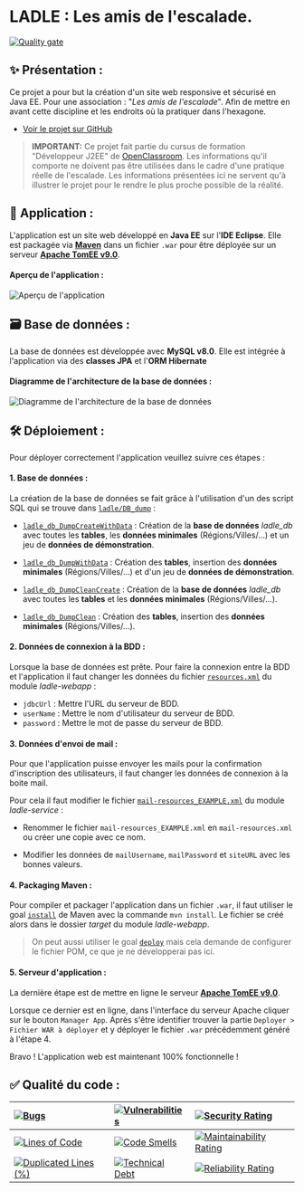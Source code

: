 # LADLE : Les amis de l'escalade.

[![Quality gate](https://sonarcloud.io/api/project_badges/quality_gate?project=Coyote-31_ladle)](https://sonarcloud.io/dashboard?id=Coyote-31_ladle)

## ✨ Présentation :

Ce projet a pour but la création d'un site web responsive et sécurisé en Java EE.
Pour une association : "*Les amis de l'escalade*".
Afin de mettre en avant cette discipline et les endroits où la pratiquer dans l'hexagone.

- [Voir le projet sur GitHub](https://github.com/Coyote-31/ladle)

> **IMPORTANT:**
> Ce projet fait partie du cursus de formation "Développeur J2EE" de [OpenClassroom](https://openclassrooms.com/).
> Les informations qu'il comporte ne doivent pas être utilisées dans le cadre d'une pratique réelle de l'escalade.
> Les informations présentées ici ne servent qu'à illustrer le projet pour le rendre le plus proche possible de la réalité.

## 📱 Application :

L'application est un site web développé en **Java EE** sur l'**IDE Eclipse**.
Elle est packagée via **[Maven](https://maven.apache.org/index.html)** dans un fichier `.war` pour être déployée sur un serveur **[Apache TomEE v9.0](https://tomee.apache.org/)**.

#### Aperçu de l'application :

![Aperçu de l'application](https://i.imgur.com/s7O8kg1.jpg)

## 🗃 Base de données :

La base de données est développée avec **MySQL v8.0**.
Elle est intégrée à l'application via des **classes JPA** et l'**ORM Hibernate**

#### Diagramme de l'architecture de la base de données :

![Diagramme de l'architecture de la base de données](https://i.imgur.com/4SuegYZ.jpg)

## 🛠 Déploiement :

Pour déployer correctement l'application veuillez suivre ces étapes :

#### 1. Base de données :

La création de la base de données se fait grâce à l'utilisation d'un des script SQL qui se trouve dans [`ladle/DB_dump`](https://github.com/Coyote-31/ladle/tree/master/DB_dump) :

- [`ladle_db_DumpCreateWithData`](https://github.com/Coyote-31/ladle/blob/master/DB_dump/ladle_db_DumpCreateWithData_1.0_20211109.sql) :
Création de la **base de données** *ladle_db* avec toutes les **tables**, les **données minimales** (Régions/Villes/...) et un jeu de **données de démonstration**.

- [`ladle_db_DumpWithData`](https://github.com/Coyote-31/ladle/blob/master/DB_dump/ladle_db_DumpWithData_1.0_20211109.sql) :
Création des **tables**, insertion des **données minimales** (Régions/Villes/...) et d'un jeu de **données de démonstration**.

- [`ladle_db_DumpCleanCreate`](https://github.com/Coyote-31/ladle/blob/master/DB_dump/ladle_db_DumpCleanCreate_1.0_20211103.sql) :
Création de la **base de données** *ladle_db* avec toutes les **tables** et les **données minimales** (Régions/Villes/...).

- [`ladle_db_DumpClean`](https://github.com/Coyote-31/ladle/blob/master/DB_dump/ladle_db_DumpClean_1.0_20211103.sql) :
Création des **tables**, insertion des **données minimales** (Régions/Villes/...).

#### 2. Données de connexion à la BDD :

Lorsque la base de données est prête.
Pour faire la connexion entre la BDD et l'application il faut changer les données du fichier [`resources.xml`](https://github.com/Coyote-31/ladle/blob/master/ladle-webapp/src/main/webapp/WEB-INF/resources.xml) du module *ladle-webapp* :
- `jdbcUrl` : Mettre l'URL du serveur de BDD.
- `userName` : Mettre le nom d'utilisateur du serveur de BDD.
- `password` : Mettre le mot de passe du serveur de BDD.

#### 3. Données d'envoi de mail :

Pour que l'application puisse envoyer les mails pour la confirmation d'inscription des utilisateurs, il faut changer les données de connexion à la boite mail.

Pour cela il faut modifier le fichier [`mail-resources_EXAMPLE.xml`](https://github.com/Coyote-31/ladle/blob/master/ladle-service/src/main/java/org/ladle/service/mail-resources_EXAMPLE.xml) du module *ladle-service* :

- Renommer le fichier `mail-resources_EXAMPLE.xml` en `mail-resources.xml` ou créer une copie avec ce nom.

- Modifier les données de `mailUsername`, `mailPassword` et `siteURL` avec les bonnes valeurs.

#### 4. Packaging Maven :

Pour compiler et packager l'application dans un fichier `.war`, il faut utiliser le goal [`install`](https://maven.apache.org/plugins/maven-install-plugin/) de Maven avec la commande `mvn install`. Le fichier se créé alors dans le dossier *target* du module *ladle-webapp*.
> On peut aussi utiliser le goal [`deploy`](https://maven.apache.org/plugins/maven-deploy-plugin/) mais cela demande de configurer le fichier POM, ce que je ne développerai pas ici.

#### 5. Serveur d'application :

La dernière étape est de mettre en ligne le serveur **[Apache TomEE v9.0](https://tomee.apache.org/)**.

Lorsque ce dernier est en ligne, dans l'interface du serveur Apache cliquer sur le bouton `Manager App`.
Après s'être identifier trouver la partie `Deployer > Fichier WAR à déployer` et y déployer le fichier `.war` précédemment généré à l'étape 4.

Bravo ! L'application web est maintenant 100% fonctionnelle !

## ✅ Qualité du code :

| [![Bugs](https://sonarcloud.io/api/project_badges/measure?project=Coyote-31_ladle&metric=bugs)](https://sonarcloud.io/dashboard?id=Coyote-31_ladle) | [![Vulnerabilities](https://sonarcloud.io/api/project_badges/measure?project=Coyote-31_ladle&metric=vulnerabilities)](https://sonarcloud.io/dashboard?id=Coyote-31_ladle) | [![Security Rating](https://sonarcloud.io/api/project_badges/measure?project=Coyote-31_ladle&metric=security_rating)](https://sonarcloud.io/dashboard?id=Coyote-31_ladle) |
| :----------- | :----------- | :----------- |
| [![Lines of Code](https://sonarcloud.io/api/project_badges/measure?project=Coyote-31_ladle&metric=ncloc)](https://sonarcloud.io/dashboard?id=Coyote-31_ladle) | [![Code Smells](https://sonarcloud.io/api/project_badges/measure?project=Coyote-31_ladle&metric=code_smells)](https://sonarcloud.io/dashboard?id=Coyote-31_ladle) | [![Maintainability Rating](https://sonarcloud.io/api/project_badges/measure?project=Coyote-31_ladle&metric=sqale_rating)](https://sonarcloud.io/dashboard?id=Coyote-31_ladle) |
| [![Duplicated Lines (%)](https://sonarcloud.io/api/project_badges/measure?project=Coyote-31_ladle&metric=duplicated_lines_density)](https://sonarcloud.io/dashboard?id=Coyote-31_ladle) | [![Technical Debt](https://sonarcloud.io/api/project_badges/measure?project=Coyote-31_ladle&metric=sqale_index)](https://sonarcloud.io/dashboard?id=Coyote-31_ladle) | [![Reliability Rating](https://sonarcloud.io/api/project_badges/measure?project=Coyote-31_ladle&metric=reliability_rating)](https://sonarcloud.io/dashboard?id=Coyote-31_ladle) |
